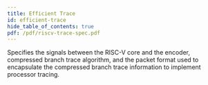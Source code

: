 ```yaml
---
title: Efficient Trace
id: efficient-trace
hide_table_of_contents: true
pdf: /pdf/riscv-trace-spec.pdf
---
```


Specifies the signals between the RISC-V core and the encoder, compressed branch trace algorithm, and the packet format used to encapsulate the compressed branch trace information to implement processor tracing.

<PDF download= {frontMatter.pdf} title= {frontMatter.title} >
</PDF>